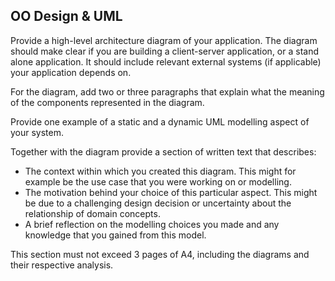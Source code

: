 
## OO Design & UML

Provide a high-level architecture diagram of your application. The diagram should make clear if you are building a client-server application, or a stand alone application. It should include relevant external systems (if applicable) your application depends on. 

For the diagram, add two or three paragraphs that explain what the meaning of the components represented in the diagram.

Provide one example of a static and a dynamic UML modelling aspect of your system.

Together with the diagram provide a section of written text that describes:
-	The context within which you created this diagram. This might for example be the use case that you were working on or modelling.
-	The motivation behind your choice of this particular aspect. This might be due to a challenging design decision or uncertainty about the relationship of domain concepts.
-	A brief reflection on the modelling choices you made and any knowledge that you gained from this model.

This section must not exceed 3 pages of A4, including the diagrams and their respective analysis.